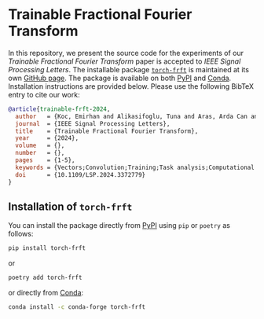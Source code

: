 # Trainable Fractional Fourier Transform

In this repository, we present the source code for the experiments of our _Trainable Fractional Fourier Transform_ paper is accepted to _IEEE Signal Processing Letters_. The installable package [`torch-frft`](https://github.com/tunakasif/torch-frft) is maintained at its own [GitHub page](https://github.com/tunakasif/torch-frft). The package is available on both [PyPI](https://pypi.org/project/torch-frft/) and [Conda](https://anaconda.org/conda-forge/torch-frft). Installation instructions are provided below. Please use the following BibTeX entry to cite our work:

```bibtex
@article{trainable-frft-2024,
  author   = {Koc, Emirhan and Alikasifoglu, Tuna and Aras, Arda Can and Koc, Aykut},
  journal  = {IEEE Signal Processing Letters},
  title    = {Trainable Fractional Fourier Transform},
  year     = {2024},
  volume   = {},
  number   = {},
  pages    = {1-5},
  keywords = {Vectors;Convolution;Training;Task analysis;Computational modeling;Time series analysis;Feature extraction;Machine learning;neural networks;FT;fractional FT;deep learning},
  doi      = {10.1109/LSP.2024.3372779}
}
```

## Installation of `torch-frft`

You can install the package directly from [PyPI](https://pypi.org/project/torch-frft/) using `pip` or `poetry` as follows:

```sh
pip install torch-frft
```

or

```sh
poetry add torch-frft
```

or directly from [Conda](https://anaconda.org/conda-forge/torch-frft):

```sh
conda install -c conda-forge torch-frft
```
